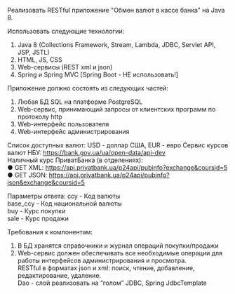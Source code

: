 Реализовать RESTful приложение "Обмен валют в кассе банка" на Java 8.

Использовать следующие технологии:
1. Java 8 (Collections Framework, Stream, Lambda, JDBC, Servlet API, JSP, JSTL)
2. HTML, JS, CSS
3. Web-сервисы (REST xml и json)
4. Spring и Spring MVC
   [Spring Boot - НЕ использовать!]

Приложение должно состоять из следующих частей:
1. Любая БД SQL на платформе PostgreSQL
2. Web-сервис, принимающий запросы от клиентских программ по протоколу http
3. Web-интерфейс пользователя
4. Web-интерфейс администрирования


Список доступных валют: USD - доллар США, EUR - евро
Сервис курсов валют НБУ: https://bank.gov.ua/ua/open-data/api-dev
<br>Наличный курс ПриватБанка (в отделениях):<br>
● GET XML: https://api.privatbank.ua/p24api/pubinfo?exchange&coursid=5
<br>
● GET JSON: https://api.privatbank.ua/p24api/pubinfo?json&exchange&coursid=5

Параметры ответа:
ccy - Код валюты<br>
base_ccy - Код национальной валюты<br>
buy - Курс покупки<br>
sale - Курс продажи<br>

Требования к компонентам:
1. В БД хранятся справочники и журнал операций покупки/продажи
2. Web-сервис должен обеспечивать все необходимые операции для работы интерфейсов
   администрирования и просмотра. 
<br>RESTful в форматах json и xml: поиск, чтение, добавление, редактирование, удаление.
<br>Dao - слой реализовать на “голом” JDBC, Spring JdbcTemplate